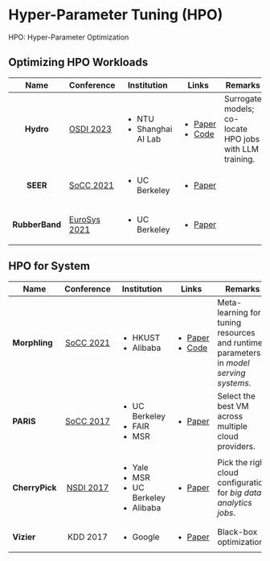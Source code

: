 # Hyper-Parameter Tuning (HPO)

HPO: Hyper-Parameter Optimization

## Optimizing HPO Workloads

|      Name      | Conference                                                   | Institution                                   | Links                                                                                                                                                                 | Remarks                                                 |
| :------------: | ------------------------------------------------------------ | --------------------------------------------- | --------------------------------------------------------------------------------------------------------------------------------------------------------------------- | ------------------------------------------------------- |
|    **Hydro**   | [OSDI 2023](../../reading-notes/conference/osdi-2023.md)     | <ul><li>NTU</li><li>Shanghai AI Lab</li></ul> | <ul><li><a href="https://www.usenix.org/conference/osdi23/presentation/hu">Paper</a></li><li><a href="https://github.com/S-Lab-System-Group/Hydro">Code</a></li></ul> | Surrogate models; co-locate HPO jobs with LLM training. |
|    **SEER**    | [SoCC 2021](../../reading-notes/conference/socc-2021.md)     | <ul><li>UC Berkeley</li></ul>                 | <ul><li><a href="https://dl.acm.org/doi/10.1145/3472883.3486989">Paper</a></li></ul>                                                                                  |                                                         |
| **RubberBand** | [EuroSys 2021](../../reading-notes/conference/eurosys-2021/) | <ul><li>UC Berkeley</li></ul>                 | <ul><li><a href="https://dl.acm.org/doi/10.1145/3447786.3456245">Paper</a></li></ul>                                                                                  |                                                         |

## HPO for System

<table><thead><tr><th width="141">Name</th><th width="123" align="center">Conference</th><th width="157">Institution</th><th width="108">Links</th><th>Remarks</th></tr></thead><tbody><tr><td><strong>Morphling</strong></td><td align="center"><a href="../../reading-notes/conference/socc-2021.md">SoCC 2021</a></td><td><ul><li>HKUST</li><li>Alibaba</li></ul></td><td><ul><li><a href="https://dl.acm.org/doi/10.1145/3472883.3486987">Paper</a></li><li><a href="https://github.com/kubedl-io/morphling">Code</a></li></ul></td><td>Meta-learning for tuning resources and runtime parameters in <em>model serving systems</em>.</td></tr><tr><td><strong>PARIS</strong></td><td align="center"><a href="../../reading-notes/conference/socc-2017/">SoCC 2017</a></td><td><ul><li>UC Berkeley</li><li>FAIR</li><li>MSR</li></ul></td><td><ul><li><a href="https://doi.org/10.1145/3127479.3131614">Paper</a></li></ul></td><td>Select the best VM across multiple cloud providers.</td></tr><tr><td><strong>CherryPick</strong></td><td align="center"><a href="../../Conference/NSDI-2017/">NSDI 2017</a></td><td><ul><li>Yale</li><li>MSR</li><li>UC Berkeley</li><li>Alibaba</li></ul></td><td><ul><li><a href="https://www.usenix.org/conference/nsdi17/technical-sessions/presentation/alipourfard">Paper</a></li></ul></td><td>Pick the right cloud configuration for <em>big data analytics jobs</em>.</td></tr><tr><td><strong>Vizier</strong></td><td align="center">KDD 2017</td><td><ul><li>Google</li></ul></td><td><ul><li><a href="http://www.kdd.org/kdd2017/papers/view/google-vizier-a-service-for-black-box-optimization">Paper</a></li></ul></td><td>Black-box optimization.</td></tr></tbody></table>
